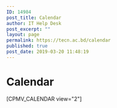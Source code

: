```yaml
---
ID: 14984
post_title: Calendar
author: IT Help Desk
post_excerpt: ""
layout: page
permalink: https://tecn.ac.bd/calendar
published: true
post_date: 2019-03-20 11:48:19
---
```

<h1>Calendar</h1>
[CPMV_CALENDAR view="2"]